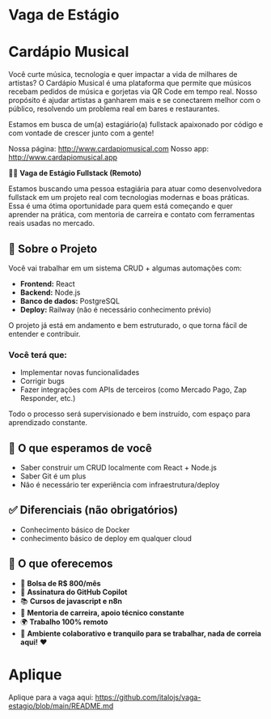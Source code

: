# Vaga de Estágio

# Cardápio Musical

Você curte música, tecnologia e quer impactar a vida de milhares de artistas?
O Cardápio Musical é uma plataforma que permite que músicos recebam pedidos de música e gorjetas via QR Code em tempo real. Nosso propósito é ajudar artistas a ganharem mais e se conectarem melhor com o público, resolvendo um problema real em bares e restaurantes.

Estamos em busca de um(a) estagiário(a) fullstack apaixonado por código e com vontade de crescer junto com a gente!

Nossa página: http://www.cardapiomusical.com
Nosso app: http://www.cardapiomusical.app

👩‍💻 **Vaga de Estágio Fullstack (Remoto)**

Estamos buscando uma pessoa estagiária para atuar como desenvolvedora fullstack em um projeto real com tecnologias modernas e boas práticas. Essa é uma ótima oportunidade para quem está começando e quer aprender na prática, com mentoria de carreira e contato com ferramentas reais usadas no mercado.

## 💼 Sobre o Projeto

Você vai trabalhar em um sistema CRUD + algumas automações com:

- **Frontend:** React
- **Backend:** Node.js
- **Banco de dados:** PostgreSQL
- **Deploy:** Railway (não é necessário conhecimento prévio)

O projeto já está em andamento e bem estruturado, o que torna fácil de entender e contribuir.

### Você terá que:

- Implementar novas funcionalidades
- Corrigir bugs
- Fazer integrações com APIs de terceiros (como Mercado Pago, Zap Responder, etc.)

Todo o processo será supervisionado e bem instruído, com espaço para aprendizado constante.

## 🧠 O que esperamos de você

- Saber construir um CRUD localmente com React + Node.js
- Saber Git é um plus
- Não é necessário ter experiência com infraestrutura/deploy

## ✅ Diferenciais (não obrigatórios)

- Conhecimento básico de Docker
- conhecimento básico de deploy em qualquer cloud

## 🎁 O que oferecemos

- 🤑 **Bolsa de R$ 800/mês**
- 🤖 **Assinatura do GitHub Copilot**
- 📚 **Cursos de javascript e n8n**
- 🧭 **Mentoria de carreira, apoio técnico constante**
- 🌍 **Trabalho 100% remoto**
- 👥 **Ambiente colaborativo e tranquilo para se trabalhar, nada de correia aqui!** ❤️

# Aplique
Aplique para a vaga aqui: https://github.com/italojs/vaga-estagio/blob/main/README.md
